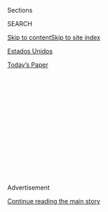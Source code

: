 <div id="app">

<div>

<div>

<div>

<div class="NYTAppHideMasthead css-1q2w90k e1suatyy0">

<div class="section css-ui9rw0 e1suatyy2">

<div class="css-eph4ug er09x8g0">

<div class="css-6n7j50">

</div>

<span class="css-1dv1kvn">Sections</span>

<div class="css-10488qs">

<span class="css-1dv1kvn">SEARCH</span>

</div>

[Skip to content](#site-content)[Skip to site index](#site-index)

</div>

<div id="masthead-section-label" class="css-1wr3we4 eaxe0e00">

[Estados
Unidos](https://www.nytimes3xbfgragh.onion/es/section/estados-unidos)

</div>

<div class="css-10698na e1huz5gh0">

</div>

</div>

<div id="masthead-bar-one" class="section hasLinks css-15hmgas e1csuq9d3">

<div class="css-uqyvli e1csuq9d0">

</div>

<div class="css-1uqjmks e1csuq9d1">

</div>

<div class="css-9e9ivx">

[](https://myaccount.nytimes3xbfgragh.onion/auth/login?response_type=cookie&client_id=vi)

</div>

<div class="css-1bvtpon e1csuq9d2">

[Today’s
Paper](https://www.nytimes3xbfgragh.onion/section/todayspaper)

</div>

</div>

</div>

</div>

<div data-aria-hidden="false">

<div id="site-content" data-role="main">

<div>

<div class="css-1aor85t" style="opacity:0.000000001;z-index:-1;visibility:hidden">

<div class="css-1hqnpie">

<div class="css-epjblv">

<span class="css-17xtcya">[Estados
Unidos](/es/section/estados-unidos)</span><span class="css-x15j1o">|</span><span class="css-fwqvlz">Estados
Unidos identifica algunas de las misteriosas semillas enviadas desde
China</span>

</div>

<div class="css-k008qs">

<div class="css-1iwv8en">

<span class="css-18z7m18"></span>

<div>

</div>

</div>

<span class="css-1n6z4y">https://nyti.ms/2XoQ0Vt</span>

<div class="css-1705lsu">

<div class="css-4xjgmj">

<div class="css-4skfbu" data-role="toolbar" data-aria-label="Social Media Share buttons, Save button, and Comments Panel with current comment count" data-testid="share-tools">

  - 
  - 
  - 
  - 
    
    <div class="css-6n7j50">
    
    </div>

  - 

</div>

</div>

</div>

</div>

</div>

</div>

<div id="NYT_TOP_BANNER_REGION" class="css-13pd83m">

</div>

<div id="top-wrapper" class="css-1sy8kpn">

<div id="top-slug" class="css-l9onyx">

Advertisement

</div>

[Continue reading the main
story](#after-top)

<div class="ad top-wrapper" style="text-align:center;height:100%;display:block;min-height:250px">

<div id="top" class="place-ad" data-position="top" data-size-key="top">

</div>

</div>

<div id="after-top">

</div>

</div>

<div>

<div id="sponsor-wrapper" class="css-1hyfx7x">

<div id="sponsor-slug" class="css-19vbshk">

Supported by

</div>

[Continue reading the main
story](#after-sponsor)

<div id="sponsor" class="ad sponsor-wrapper" style="text-align:center;height:100%;display:block">

</div>

<div id="after-sponsor">

</div>

</div>

<div class="css-186x18t">

</div>

<div class="css-1vkm6nb ehdk2mb0">

# Estados Unidos identifica algunas de las misteriosas semillas enviadas desde China

</div>

Las 14 variedades reconocidas incluyen plantas comunes como hibisco,
campanilla morada y lavanda. Aún así, los expertos advirtieron a los
destinatarios que no las sembraran.

<div class="css-79elbk" data-testid="photoviewer-wrapper">

<div class="css-z3e15g" data-testid="photoviewer-wrapper-hidden">

</div>

<div class="css-1a48zt4 ehw59r15" data-testid="photoviewer-children">

![<span class="css-16f3y1r e13ogyst0" data-aria-hidden="true">Las
autoridades dijeron que también aparecieron paquetes no autorizados en
Australia, Canadá y la Unión Europea. Se pide a los destinatarios que
conserven los paquetes y las etiquetas de correo y que no planten las
semillas.</span><span class="css-cnj6d5 e1z0qqy90" itemprop="copyrightHolder"><span class="css-1ly73wi e1tej78p0">Credit...</span><span><span>Departamento
de Agricultura de Estados
Unidos</span></span></span>](https://static01.graylady3jvrrxbe.onion/images/2020/08/03/multimedia/03Semillas-ES/merlin_175213314_648d3f4c-1f6e-4788-9e08-818f0f116ff1-articleLarge.jpg?quality=75&auto=webp&disable=upscale)

</div>

</div>

<div class="css-18e8msd">

<div class="css-vp77d3 epjyd6m0">

<div class="css-1baulvz">

Por [<span class="css-1baulvz last-byline" itemprop="name">Allyson
Waller</span>](https://www.nytimes3xbfgragh.onion/by/allyson-waller)

</div>

</div>

  - 3 de agosto de
    2020

  - 
    
    <div class="css-4xjgmj">
    
    <div class="css-d8bdto" data-role="toolbar" data-aria-label="Social Media Share buttons, Save button, and Comments Panel with current comment count" data-testid="share-tools">
    
      - 
      - 
      - 
      - 
        
        <div class="css-6n7j50">
        
        </div>
    
      - 
    
    </div>
    
    </div>

</div>

<div class="css-mdjrty">

[Read in
English](https://www.nytimes3xbfgragh.onion/2020/08/02/us/Seed-packets-China-USA.html "Read in English")

</div>

</div>

<div class="section meteredContent css-1r7ky0e" name="articleBody" itemprop="articleBody">

<div class="css-1fanzo5 StoryBodyCompanionColumn">

<div class="css-53u6y8">

[Regístrate para recibir nuestro
boletín](https://www.nytimes3xbfgragh.onion/newsletters/el-times) con
lo mejor de The New York Times.

-----

Una agencia federal estadounidense dijo que había identificado 14 tipos
de plantas a partir de los [paquetes de semillas no
solicitadas](https://www.nytimes3xbfgragh.onion/2020/07/26/us/seeds-from-china-mail.html)
que parecen haber sido enviadas por correo desde China, una “mezcla de
especies ornamentales, frutas y vegetales, hierbas y malezas”.

Entre las especies de plantas que los botánicos han identificado hasta
ahora hay repollo, hibisco, lavanda, menta, campanilla morada, mostaza,
rosa, romero y salvia, [según el Servicio de Inspección Sanitaria de
Animales y
Plantas.](https://www.aphis.usda.gov/publications/plant_health/faq-unsolicited-seeds.pdf)

“Esto es solo un subconjunto de las muestras que hemos recolectado hasta
ahora”, [dijo la semana
pasada](https://www.usda.gov/media/radio/daily-newsline/2020-07-29/actuality-unsolicited-seeds-are-several-plant-species)
Osama El-Lissy, administrador adjunto para la protección de plantas y
cuarentena del servicio.

El mes pasado, varios estados del país informaron que algunos de sus
residentes recibieron paquetes de semillas que no habían pedido.

</div>

</div>

<div class="css-1fanzo5 StoryBodyCompanionColumn">

<div class="css-53u6y8">

Desde entonces, los 50 estados han emitido advertencias sobre los
paquetes no solicitados y el servicio de inspección dijo que había
recibido paquetes desde, por lo menos, 22 estados.

Doyle Crenshaw, de Booneville, Arkansas, dijo que había plantado algunas
de las semillas no solicitadas que recibió.

“Le dije a mi esposa: ‘No se parecen a ninguna semilla de flor que haya
visto en mi vida’”, relató el domingo.

Crenshaw dijo que había pedido en Amazon semillas de zinnia azul, pero
que cuando el paquete llegó, hace un par de meses, contenía las semillas
de zinnia azul y también paquetes de semillas que no había ordenado.

Dijo que la etiqueta del paquete decía “aretes de tachuelas” y “China”.

“Es una planta en verdad bonita”, dijo, al describir lo que creció de
las semillas no solicitadas. “Parece una planta de calabaza gigante”

</div>

</div>

<div class="css-1fanzo5 StoryBodyCompanionColumn">

<div class="css-53u6y8">

Un representante de Amazon no pudo ser contactado de inmediato el
domingo.

Crenshaw dijo que llamó al Departamento de Agricultura de Arkansas y que
los funcionarios irían a su casa esta semana para desenterrar la planta
que creció a partir de las semillas. También planea que recojan otro
paquete no solicitado que recibió —pero que no ha abierto— cuya etiqueta
dice que contiene cuentas.

Dijo que después de recibir estos paquetes, ahora él y su esposa
ordenarán sus semillas en la localidad.

La [agencia federal de inspección
dijo](https://www.aphis.usda.gov/aphis/newsroom/stakeholder-info/sa_by_date/sa-2020/sa-07/seeds-china)
que la evidencia indica que los paquetes son parte de una “estafa de
cepillado” en la cual los vendedores envían artículos no solicitados con
la esperanza de aumentar las ventas.

Aunque es bajo el riesgo de una consecuencia nefasta, como la
introducción de una especie exótica en Estados Unidos o alguna forma de
guerra biológica, los destinatarios no deben plantar las semillas, dijo
Art Gover, investigador de ciencia de las plantas en la Universidad de
Penn State.

Gover dijo que estas semillas pueden ser problemáticas porque pueden
introducir malezas y enfermedades.

Lisa Delissio, profesora de biología en la Universidad Estatal de Salem,
en Massachusetts, advirtió que si alguna de las semillas no
identificadas resultara ser una especie invasora, podría desplazar a las
plantas nativas y competir por los recursos y dañar el medio ambiente,
la agricultura o la salud humana.

Bernd Blossey, profesor del departamento de recursos naturales de la
Universidad de Cornell en Ithaca, Nueva York, dijo que recibió algunas
llamadas de preocupados receptores de los paquetes de semillas.

</div>

</div>

<div class="css-1fanzo5 StoryBodyCompanionColumn">

<div class="css-53u6y8">

“Obviamente, plantar romero o tomillo en tu jardín no es algo que ponga
en peligro nuestro medio ambiente”, dijo. “Pero puede haber cosas ahí
que aún no han sido identificadas. Cada vez que recibas algo
desconocido, mi sugerencia es que ni siquiera lo tires a la basura, que
lo quemes”.

Los jardineros han sido responsables de la introducción de especies
invasoras en el pasado y de nutrirlas con su buena mano para las
plantas, incluido el arbusto de las mariposas, la Fallopia japonica y
algunas hierbas ornamentales, dijo Blossey.

“¿Quién sabe quién está detrás o qué está detrás de esto?”, se preguntó.
“Creo que puede haber más en esta historia”.

Marie Fazio y Christina Morales colaboraron con reportería.

Allyson Waller es parte de la clase 2020-2021 del New York Times
Fellowship y es reportera de temas generales en la sección Express.
[@allyson\_renee7](https://twitter.com/allyson_renee7)

-----

</div>

</div>

</div>

<div>

</div>

<div>

</div>

<div>

</div>

<div>

<div id="bottom-wrapper" class="css-1ede5it">

<div id="bottom-slug" class="css-l9onyx">

Advertisement

</div>

[Continue reading the main
story](#after-bottom)

<div id="bottom" class="ad bottom-wrapper" style="text-align:center;height:100%;display:block;min-height:90px">

</div>

<div id="after-bottom">

</div>

</div>

</div>

</div>

</div>

## Site Index

<div>

</div>

## Site Information Navigation

  - [© <span>2020</span> <span>The New York Times
    Company</span>](https://help.nytimes3xbfgragh.onion/hc/en-us/articles/115014792127-Copyright-notice)

<!-- end list -->

  - [NYTCo](https://www.nytco.com/)
  - [Contact
    Us](https://help.nytimes3xbfgragh.onion/hc/en-us/articles/115015385887-Contact-Us)
  - [Work with us](https://www.nytco.com/careers/)
  - [Advertise](https://nytmediakit.com/)
  - [T Brand Studio](http://www.tbrandstudio.com/)
  - [Your Ad
    Choices](https://www.nytimes3xbfgragh.onion/privacy/cookie-policy#how-do-i-manage-trackers)
  - [Privacy](https://www.nytimes3xbfgragh.onion/privacy)
  - [Terms of
    Service](https://help.nytimes3xbfgragh.onion/hc/en-us/articles/115014893428-Terms-of-service)
  - [Terms of
    Sale](https://help.nytimes3xbfgragh.onion/hc/en-us/articles/115014893968-Terms-of-sale)
  - [Site
    Map](https://spiderbites.nytimes3xbfgragh.onion)
  - [Help](https://help.nytimes3xbfgragh.onion/hc/en-us)
  - [Subscriptions](https://www.nytimes3xbfgragh.onion/subscription?campaignId=37WXW)

</div>

</div>

</div>

</div>
